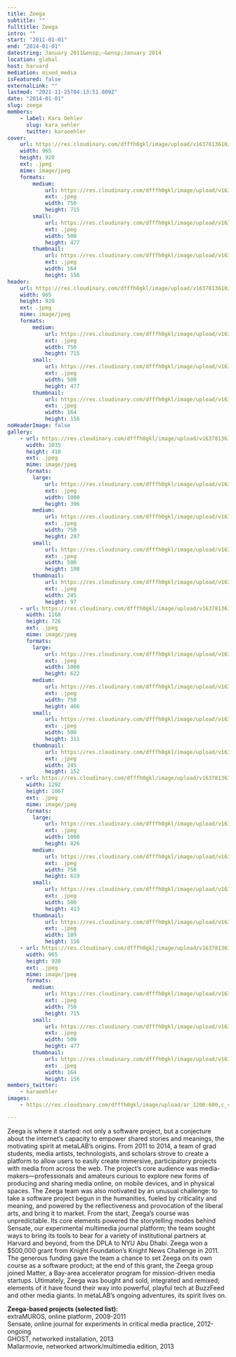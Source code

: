 ```yaml
---
title: Zeega
subtitle: ""
fulltitle: Zeega
intro: ""
start: "2011-01-01"
end: "2014-01-01"
datestring: January 2011&ensp;–&ensp;January 2014
location: global
host: harvard
mediation: mixed_media
isFeatured: false
externalLink: ""
lastmod: "2021-11-25T04:13:51.809Z"
date: "2014-01-01"
slug: zeega
members:
    - label: Kara Oehler
      slug: kara_oehler
      twitter: karaoehler
cover:
    url: https://res.cloudinary.com/dfffh0gkl/image/upload/v1637813610/zeega1_fe790a961e.jpg
    width: 965
    height: 920
    ext: .jpeg
    mime: image/jpeg
    formats:
        medium:
            url: https://res.cloudinary.com/dfffh0gkl/image/upload/v1637813610/medium_zeega1_fe790a961e.jpg
            ext: .jpeg
            width: 750
            height: 715
        small:
            url: https://res.cloudinary.com/dfffh0gkl/image/upload/v1637813611/small_zeega1_fe790a961e.jpg
            ext: .jpeg
            width: 500
            height: 477
        thumbnail:
            url: https://res.cloudinary.com/dfffh0gkl/image/upload/v1637813610/thumbnail_zeega1_fe790a961e.jpg
            ext: .jpeg
            width: 164
            height: 156
header:
    url: https://res.cloudinary.com/dfffh0gkl/image/upload/v1637813610/zeega1_fe790a961e.jpg
    width: 965
    height: 920
    ext: .jpeg
    mime: image/jpeg
    formats:
        medium:
            url: https://res.cloudinary.com/dfffh0gkl/image/upload/v1637813610/medium_zeega1_fe790a961e.jpg
            ext: .jpeg
            width: 750
            height: 715
        small:
            url: https://res.cloudinary.com/dfffh0gkl/image/upload/v1637813611/small_zeega1_fe790a961e.jpg
            ext: .jpeg
            width: 500
            height: 477
        thumbnail:
            url: https://res.cloudinary.com/dfffh0gkl/image/upload/v1637813610/thumbnail_zeega1_fe790a961e.jpg
            ext: .jpeg
            width: 164
            height: 156
noHeaderImage: false
gallery:
    - url: https://res.cloudinary.com/dfffh0gkl/image/upload/v1637813610/zeega2_431c5dfaf5.jpg
      width: 1035
      height: 410
      ext: .jpeg
      mime: image/jpeg
      formats:
        large:
            url: https://res.cloudinary.com/dfffh0gkl/image/upload/v1637813611/large_zeega2_431c5dfaf5.jpg
            ext: .jpeg
            width: 1000
            height: 396
        medium:
            url: https://res.cloudinary.com/dfffh0gkl/image/upload/v1637813611/medium_zeega2_431c5dfaf5.jpg
            ext: .jpeg
            width: 750
            height: 297
        small:
            url: https://res.cloudinary.com/dfffh0gkl/image/upload/v1637813611/small_zeega2_431c5dfaf5.jpg
            ext: .jpeg
            width: 500
            height: 198
        thumbnail:
            url: https://res.cloudinary.com/dfffh0gkl/image/upload/v1637813610/thumbnail_zeega2_431c5dfaf5.jpg
            ext: .jpeg
            width: 245
            height: 97
    - url: https://res.cloudinary.com/dfffh0gkl/image/upload/v1637813610/zeega4_d7a4241d3a.jpg
      width: 1168
      height: 726
      ext: .jpeg
      mime: image/jpeg
      formats:
        large:
            url: https://res.cloudinary.com/dfffh0gkl/image/upload/v1637813611/large_zeega4_d7a4241d3a.jpg
            ext: .jpeg
            width: 1000
            height: 622
        medium:
            url: https://res.cloudinary.com/dfffh0gkl/image/upload/v1637813611/medium_zeega4_d7a4241d3a.jpg
            ext: .jpeg
            width: 750
            height: 466
        small:
            url: https://res.cloudinary.com/dfffh0gkl/image/upload/v1637813611/small_zeega4_d7a4241d3a.jpg
            ext: .jpeg
            width: 500
            height: 311
        thumbnail:
            url: https://res.cloudinary.com/dfffh0gkl/image/upload/v1637813610/thumbnail_zeega4_d7a4241d3a.jpg
            ext: .jpeg
            width: 245
            height: 152
    - url: https://res.cloudinary.com/dfffh0gkl/image/upload/v1637813610/zeega3_e91f4315ca.jpg
      width: 1292
      height: 1067
      ext: .jpeg
      mime: image/jpeg
      formats:
        large:
            url: https://res.cloudinary.com/dfffh0gkl/image/upload/v1637813610/large_zeega3_e91f4315ca.jpg
            ext: .jpeg
            width: 1000
            height: 826
        medium:
            url: https://res.cloudinary.com/dfffh0gkl/image/upload/v1637813611/medium_zeega3_e91f4315ca.jpg
            ext: .jpeg
            width: 750
            height: 619
        small:
            url: https://res.cloudinary.com/dfffh0gkl/image/upload/v1637813611/small_zeega3_e91f4315ca.jpg
            ext: .jpeg
            width: 500
            height: 413
        thumbnail:
            url: https://res.cloudinary.com/dfffh0gkl/image/upload/v1637813610/thumbnail_zeega3_e91f4315ca.jpg
            ext: .jpeg
            width: 189
            height: 156
    - url: https://res.cloudinary.com/dfffh0gkl/image/upload/v1637813610/zeega1_fe790a961e.jpg
      width: 965
      height: 920
      ext: .jpeg
      mime: image/jpeg
      formats:
        medium:
            url: https://res.cloudinary.com/dfffh0gkl/image/upload/v1637813610/medium_zeega1_fe790a961e.jpg
            ext: .jpeg
            width: 750
            height: 715
        small:
            url: https://res.cloudinary.com/dfffh0gkl/image/upload/v1637813611/small_zeega1_fe790a961e.jpg
            ext: .jpeg
            width: 500
            height: 477
        thumbnail:
            url: https://res.cloudinary.com/dfffh0gkl/image/upload/v1637813610/thumbnail_zeega1_fe790a961e.jpg
            ext: .jpeg
            width: 164
            height: 156
members_twitter:
    - karaoehler
images:
    - https://res.cloudinary.com/dfffh0gkl/image/upload/ar_1200:600,c_crop/c_limit,h_1200,w_600/v1637813610/zeega1_fe790a961e.jpg

---
```

Zeega is where it started: not only a software project, but a conjecture about the internet’s capacity to empower shared stories and meanings, the motivating spirit at metaLAB’s origins. From 2011 to 2014, a team of grad students, media artists, technologists, and scholars strove to create a platform to allow users to easily create immersive, participatory projects with media from across the web. The project’s core audience was media-makers—professionals and amateurs curious to explore new forms of producing and sharing media online, on mobile devices, and in physical spaces. The Zeega team was also motivated by an unusual challenge: to take a software project begun in the humanities, fueled by criticality and meaning, and powered by the reflectiveness and provocation of the liberal arts, and bring it to market.
From the start, Zeega’s course was unpredictable. Its core elements powered the storytelling modes behind Sensate, our experimental multimedia journal platform; the team sought ways to bring its tools to bear for a variety of institutional partners at Harvard and beyond, from the DPLA to NYU Abu Dhabi. Zeega won a $500,000 grant from Knight Foundation’s Knight News Challenge in 2011. The generous funding gave the team a chance to set Zeega on its own course as a software product; at the end of this grant, the Zeega group joined Matter, a Bay-area accelerator program for mission-driven media startups. Ultimately, Zeega was bought and sold, integrated and remixed; elements of it have found their way into powerful, playful tech at BuzzFeed and other media giants. In metaLAB’s ongoing adventures, its spirit lives on.


**Zeega-based projects (selected list):**<br />
extraMUROS, online platform, 2009-2011<br />
Sensate, online journal for experiments in critical media practice, 2012-ongoing<br />
GHOST, networked installation, 2013<br />
Mallarmovie, networked artwork/multimedia edition, 2013